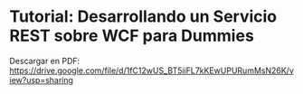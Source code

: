 ﻿# Tutorial: Desarrollando un Servicio REST sobre WCF para Dummies

Descargar en PDF: https://drive.google.com/file/d/1fC12wUS_BT5iiFL7kKEwUPURumMsN26K/view?usp=sharing
